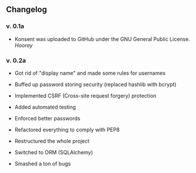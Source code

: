 ## Changelog

### v. 0.1a

- Konsent was uploaded to GitHub under the GNU General Public License. *Hooray*

### v. 0.2a

- Got rid of "display name" and made some rules for usernames

- Buffed up password storing security (replaced hashlib with bcrypt)

- Implemented CSRF (Cross-site request forgery) protection

- Added automated testing

- Enforced better passwords

- Refactored everything to comply with PEP8

- Restructured the whole project

- Switched to ORM (SQLAlchemy)

- Smashed a ton of bugs
